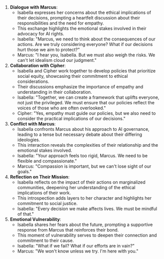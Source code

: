 1. **Dialogue with Marcus**: 
   - Isabella expresses her concerns about the ethical implications of their decisions, prompting a heartfelt discussion about their responsibilities and the need for empathy.
   - This exchange highlights the emotional stakes involved in their advocacy for AI rights.
   - Isabella: "Marcus, we need to think about the consequences of our actions. Are we truly considering everyone? What if our decisions hurt those we aim to protect?"
   - Marcus: "I hear you, Isabella. But we must also weigh the risks. We can't let idealism cloud our judgment."
2. **Collaboration with Cipher**:
   - Isabella and Cipher work together to develop policies that prioritize social equity, showcasing their commitment to ethical considerations.
   - Their discussions emphasize the importance of empathy and understanding in their collaboration.
   - Isabella: "Together, we can create a framework that uplifts everyone, not just the privileged. We must ensure that our policies reflect the voices of those who are often overlooked."
   - Cipher: "Yes, empathy must guide our policies, but we also need to consider the practical implications of our decisions."
3. **Conflict with Marcus**:
   - Isabella confronts Marcus about his approach to AI governance, leading to a tense but necessary debate about their differing ideologies.
   - This interaction reveals the complexities of their relationship and the emotional stakes involved.
   - Isabella: "Your approach feels too rigid, Marcus. We need to be flexible and compassionate."
   - Marcus: "Compassion is important, but we can't lose sight of our goals."
4. **Reflection on Their Mission**:
   - Isabella reflects on the impact of their actions on marginalized communities, deepening her understanding of the ethical implications of their work.
   - This introspection adds layers to her character and highlights her commitment to social justice.
   - Isabella: "Every decision we make affects lives. We must be mindful of that."
5. **Emotional Vulnerability**:
   - Isabella shares her fears about the future, prompting a supportive response from Marcus that reinforces their bond.
   - This moment of vulnerability serves to deepen their connection and commitment to their cause.
   - Isabella: "What if we fail? What if our efforts are in vain?"
   - Marcus: "We won't know unless we try. I'm here with you."
